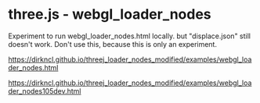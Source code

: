 three.js - webgl_loader_nodes
=============================

Experiment to run webgl_loader_nodes.html locally.
but "displace.json" still doesn't work.
Don't use this, because this is only an experiment.


https://dirkncl.github.io/threej_loader_nodes_modified/examples/webgl_loader_nodes.html

https://dirkncl.github.io/threej_loader_nodes_modified/examples/webgl_loader_nodes105dev.html
